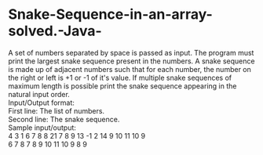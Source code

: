 # Snake-Sequence-in-an-array-solved.-Java-
 A set of numbers separated by space is passed as input. The program must print the largest snake sequence present in the numbers. A snake sequence is made up of adjacent numbers such that for each number, the number on the right or left is +1 or -1 of it's value. If multiple snake sequences of maximum length is possible print the snake sequence appearing in the natural input order.
<br>
Input/Output format:<br>
First line: The list of numbers.<br>
Second line: The snake sequence.<br>
Sample input/output:<br>
4 3 1 6 7 8 8 21 7 8 9 13 -1 2 14 9 10 11 10 9<br>
6 7 8 7 8 9 10 11 10 9 8 9<br>
<br>
